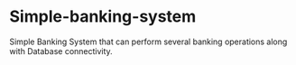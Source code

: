 # Simple-banking-system

Simple Banking System that can perform several banking operations along with Database connectivity.
